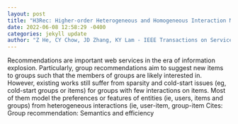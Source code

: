 ```yaml
--- 
layout: post 
title: "H3Rec: Higher-order Heterogeneous and Homogeneous Interaction Modeling for Group Recommendations of Web Services" 
date: 2022-06-08 12:58:29 -0400 
categories: jekyll update 
author: "Z He, CY Chow, JD Zhang, KY Lam - IEEE Transactions on Services Computing, 2022" 
--- 
```

Recommendations are important web services in the era of information explosion. Particularly, group recommendations aim to suggest new items to groups such that the members of groups are likely interested in. However, existing works still suffer from sparsity and cold-start issues (eg, cold-start groups or items) for groups with few interactions on items. Most of them model the preferences or features of entities (ie, users, items and groups) from heterogeneous interactions (ie, user-item, group-item Cites: Group recommendation: Semantics and efficiency